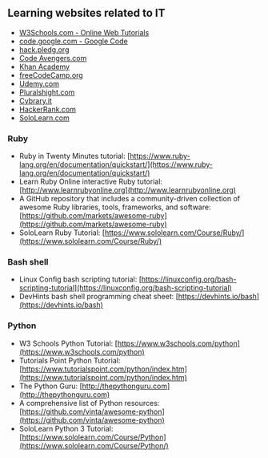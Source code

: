 ## Learning websites related to IT

* [W3Schools.com -  Online Web Tutorials](https://www.w3schools.com/)
* [code.google.com - Google Code](https://code.google.com/)
* [hack.pledg.org](https://hackpledge.org/)
* [Code Avengers.com](https://www.codeavengers.com/)
* [Khan Academy](https://www.khanacademy.org/)
* [freeCodeCamp.org](https://www.freecodecamp.org/)
* [Udemy.com](https://www.udemy.com/)
* [Pluralshight.com](https://www.pluralsight.com/)
* [Cybrary.it](https://www.cybrary.it)
* [HackerRank.com](https://www.hackerrank.com)
* [SoloLearn.com](https://www.sololearn.com/)

### Ruby
* Ruby in Twenty Minutes tutorial: [https://www.ruby-lang.org/en/documentation/quickstart/](https://www.ruby-lang.org/en/documentation/quickstart/)
* Learn Ruby Online interactive Ruby tutorial: [http://www.learnrubyonline.org](http://www.learnrubyonline.org)
* A GitHub repository that includes a community-driven collection of awesome Ruby libraries, tools, frameworks, and software: [https://github.com/markets/awesome-ruby](https://github.com/markets/awesome-ruby)
* SoloLearn Ruby Tutorial: [https://www.sololearn.com/Course/Ruby/](https://www.sololearn.com/Course/Ruby/)

### Bash shell
- Linux Config bash scripting tutorial: [https://linuxconfig.org/bash-scripting-tutorial](https://linuxconfig.org/bash-scripting-tutorial)
- DevHints bash shell programming cheat sheet: [https://devhints.io/bash](https://devhints.io/bash)

### Python
* W3 Schools Python Tutorial: [https://www.w3schools.com/python](https://www.w3schools.com/python)
* Tutorials Point Python Tutorial: [https://www.tutorialspoint.com/python/index.htm](https://www.tutorialspoint.com/python/index.htm)
* The Python Guru: [http://thepythonguru.com](http://thepythonguru.com)
* A comprehensive list of Python resources: [https://github.com/vinta/awesome-python](https://github.com/vinta/awesome-python)
* SoloLearn Python 3 Tutorial: [https://www.sololearn.com/Course/Python](https://www.sololearn.com/Course/Python/)
